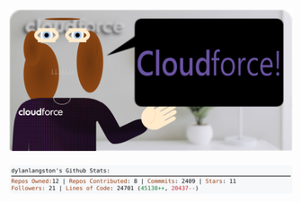 <!-- 
Version 2.0.109
Built Tue Sep 10 2024 05:05:50 GMT+0000 (Coordinated Universal Time)
-->

<h1 align="center">
  <a href="https://github.com/dylanlangston/dylanlangston/tree/master/src" title="Click to View Source">
    <picture width="100%" alt="Dylan">
      <source media="(prefers-color-scheme: dark)" srcset="dylan-dark.svg?version=2.0.109">
      <img src="dylan-light.svg?version=2.0.109" alt="Dylan">
    </picture>
  </a>
</h1>

<div align="center">
  <picture width="100%" alt="Profile Info and Stats">
    <source media="(prefers-color-scheme: dark)" srcset="stats-dark.svg?version=2.0.109">
    <img src="stats-light.svg?version=2.0.109" alt="Profile Info and Stats">
  </picture>
</div>
